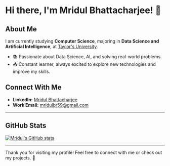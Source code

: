 # Hi there, I'm Mridul Bhattacharjee! 👋

## About Me

I am currently studying **Computer Science**, majoring in **Data Science and Artificial Intelligence**, at [Taylor's University](https://university-link-here).

- 📚 Passionate about Data Science, AI, and solving real-world problems.
- 📥 Constant learner, always excited to explore new technologies and improve my skills.

## Connect With Me

- **LinkedIn:** [Mridul Bhattacharjee](https://www.linkedin.com/in/mridul-bhattacharjee-29b0b7262/)
- **Work Email:** [mridulbr59@gmail.com](mailto:mridulbr59@gmail.com)

---

## GitHub Stats

[![Mridul's GitHub stats](https://github-readme-stats.vercel.app/api?username=mridul0369594)](https://github.com/mridul0369594)

---

Thank you for visiting my profile! Feel free to connect with me or check out my projects. 🚀
